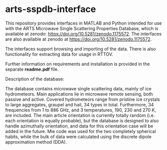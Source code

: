 # arts-sspdb-interface
This repository provides interfaces in MATLAB and Python intended for use with the ARTS Microwave Single Scattering Properties Database, which is available at zenodo: https://doi.org/10.5281/zenodo.1175572. The interfaces are also available at zenodo at https://doi.org/10.5281/zenodo.1175572.

The interfaces support browsing and importing of the data. There is also functionality for extracting data for usage in RTTOV.

Further information on requirements and installation is provided in the separate **readme.pdf** file.

Description of the database:

The database contains microwave single scattering data, mainly of ice hydrometeors. Main applications lie in microwave remote sensing, both passive and active. Covered hydrometeors range from pristine ice crystals to large aggregates, graupel and hail, 34 types in total. Furthermore, 34 frequencies from 1 to 886 GHz, and 3 temperatures, 190, 230 and 270 K, are included. The main article orientation is currently totally random (i.e. each orientation is equally probable), but the database is designed to also handle azimuthally orientation, and data for this orientation case will be added in the future. Mie code was used for the two completely spherical habits, while the bulk of data were calculated using the discrete dipole approximation method (DDA).
